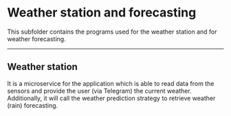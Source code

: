 # Weather station and forecasting

This subfolder contains the programs used for the weather station and for weather forecasting.

---

## Weather station

It is a microservice for the application which is able to read data from the sensors and provide the user (via Telegram) the current weather. Additionally, it will call the weather prediction strategy to retrieve weather (rain) forecasting.

